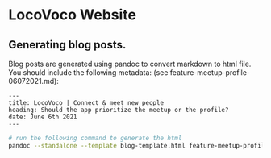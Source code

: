 # LocoVoco Website

## Generating blog posts.

Blog posts are generated using pandoc to convert markdown to html file.
You should include the following metadata: (see feature-meetup-profile-06072021.md):

```
---
title: LocoVoco | Connect & meet new people
heading: Should the app prioritize the meetup or the profile?
date: June 6th 2021
---
```

```bash
# run the following command to generate the html
pandoc --standalone --template blog-template.html feature-meetup-profile-06072021.md -o feature-meetup-profile-06072021.html
```